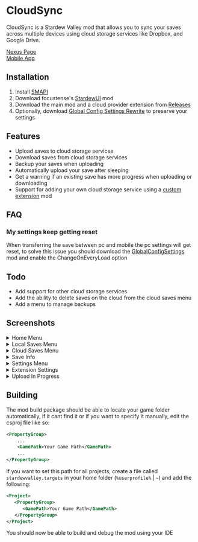 # CloudSync
CloudSync is a Stardew Valley mod that allows you to sync your saves across multiple devices using cloud storage services like Dropbox, and Google Drive.

[Nexus Page](https://www.nexusmods.com/stardewvalley/mods/33421)
<br/>
[Mobile App](https://github.com/FawazTakahji/CloudSync-Mobile)

## Installation
1. Install [SMAPI](https://smapi.io)
2. Download focustense's [StardewUI](https://github.com/focustense/StardewUI) mod
3. Download the main mod and a cloud provider extension from [Releases](https://github.com/FawazTakahji/CloudSync/releases)
4. Optionally, download [Global Config Settings Rewrite](https://github.com/FawazTakahji/GlobalConfigSettingsRewrite) to preserve your settings

## Features
- Upload saves to cloud storage services
- Download saves from cloud storage services
- Backup your saves when uploading
- Automatically upload your save after sleeping
- Get a warning if an existing save has more progress when uploading or downloading
- Support for adding your own cloud storage service using a [custom extension](https://github.com/FawazTakahji/CloudSync/tree/main/ExampleExtension) mod

## FAQ
### My settings keep getting reset
When transferring the save between pc and mobile the pc settings will get reset, to solve this issue you should download the [GlobalConfigSettings](https://github.com/Gaphodil/GlobalConfigSettings) mod and enable the ChangeOnEveryLoad option

## Todo
- Add support for other cloud storage services
- Add the ability to delete saves on the cloud from the cloud saves menu
- Add a menu to manage backups

## Screenshots
<details>
  <summary>Home Menu</summary>

  ![Home Menu](assets/screenshots/Home.png)
</details>
<details>
  <summary>Local Saves Menu</summary>

  ![Local Saves Menu](assets/screenshots/LocalSaves.png)
</details>
<details>
  <summary>Cloud Saves Menu</summary>

  ![Cloud Saves Menu](assets/screenshots/CloudSaves.png)
</details>
<details>
  <summary>Save Info</summary>

  ![Save Info](assets/screenshots/SaveInfo.png)
</details>
<details>
  <summary>Settings Menu</summary>

  ![Settings Menu](assets/screenshots/Settings.png)
</details>
<details>
  <summary>Extension Settings</summary>

  ![Extension Settings](assets/screenshots/ExtensionSettings.png)
</details>
<details>
  <summary>Upload In Progress</summary>

  ![Upload In Progress](assets/screenshots/UploadInProgress.png)
</details>

## Building
The mod build package should be able to locate your game folder automatically, if it cant find it or if you want to specify it manually, edit the csproj file like so:
```xml
<PropertyGroup>
    ...
    <GamePath>Your Game Path</GamePath>
    ...
</PropertyGroup>
```
If you want to set this path for all projects, create a file called `stardewvalley.targets` in your home folder (`%userprofile%` | `~`) and add the following:
```xml
<Project>
   <PropertyGroup>
      <GamePath>Your Game Path</GamePath>
   </PropertyGroup>
</Project>
```

You should now be able to build and debug the mod using your IDE
